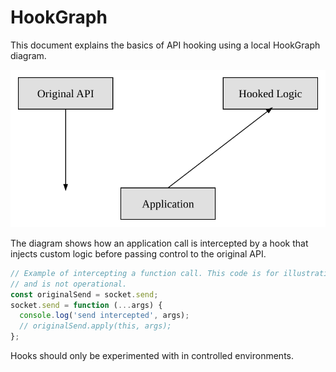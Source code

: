 # HookGraph

This document explains the basics of API hooking using a local HookGraph diagram.

![HookGraph Diagram](../public/hookgraph.svg)

The diagram shows how an application call is intercepted by a hook that injects custom logic before passing control to the original API.

```js
// Example of intercepting a function call. This code is for illustration only
// and is not operational.
const originalSend = socket.send;
socket.send = function (...args) {
  console.log('send intercepted', args);
  // originalSend.apply(this, args);
};
```

Hooks should only be experimented with in controlled environments.
